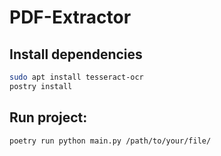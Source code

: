 # PDF-Extractor

## Install dependencies

``` bash
sudo apt install tesseract-ocr
postry install
```

## Run project:

``` bash
poetry run python main.py /path/to/your/file/ 
```
